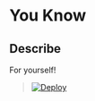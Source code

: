 # You Know


## Describe

For yourself!

> [![Deploy](https://www.herokucdn.com/deploy/button.png)](https://dashboard.heroku.com/new?template=https://github.com/HyperAndy/youknow)
